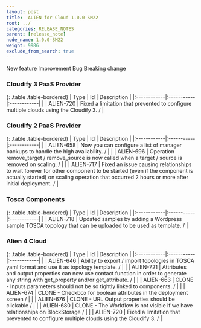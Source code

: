 ```yaml
---
layout: post
title:  ALIEN for Cloud 1.0.0-SM22
root: ../
categories: RELEASE_NOTES
parent: [release_note]
node_name: 1.0.0-SM22
weight: 9986
exclude_from_search: true
---
```





<i class="fa fa-plus text-success"></i> New feature <i class="fa fa-level-up text-primary"></i> Improvement  <i class="fa fa-bug text-danger"></i> Bug <i class="fa fa-exclamation-triangle text-warning"></i> Breaking change


### Cloudify 3 PaaS Provider



  {: .table .table-bordered}
  | Type        | Id         | Description |
  |:------------|:-----------|:------------|
        |  <i class="fa fa-bug text-danger"></i> | ALIEN-720 | Fixed a limitation that prevented to configure multiple clouds using the Cloudify 3. /  |
  


### Cloudify 2 PaaS Provider



  {: .table .table-bordered}
  | Type        | Id         | Description |
  |:------------|:-----------|:------------|
    |  <i class="fa fa-plus text-success"></i> | ALIEN-658 | Now you can configure a list of manager backups to handle the high availability. /  |
      |  <i class="fa fa-level-up text-primary"></i> | ALIEN-696 | Operation remove_target / remove_source is now called when a target / source is removed on scaling. /  |
      |  <i class="fa fa-bug text-danger"></i> | ALIEN-717 | Fixed an issue causing relationships to wait forever for other component to be started (even if the component is actually started) on scaling operation that occurred 2 hours or more after initial deployment. /  |
  


### Tosca Components



  {: .table .table-bordered}
  | Type        | Id         | Description |
  |:------------|:-----------|:------------|
    |  <i class="fa fa-plus text-success"></i> | ALIEN-718 | Updated samples by adding a Wordpress sample TOSCA topology that can be uploaded to be used as template. /  |
      


### Alien 4 Cloud



  {: .table .table-bordered}
  | Type        | Id         | Description |
  |:------------|:-----------|:------------|
    |  <i class="fa fa-plus text-success"></i> | ALIEN-646 | Ability to export / import topologies in TOSCA yaml format and use it as topology template. /  |
    |  <i class="fa fa-plus text-success"></i> | ALIEN-721 | Attributes and output properties can now use contact function in order to generate any string with get_property and/or get_attribute. /  |
      |  <i class="fa fa-level-up text-primary"></i> | ALIEN-663 | CLONE - Inputs parameters should not be so tightly linked to components. /  |
    |  <i class="fa fa-level-up text-primary"></i> | ALIEN-674 | CLONE - Checkbox for boolean attributes in the deployment screen /  |
    |  <i class="fa fa-level-up text-primary"></i> | ALIEN-676 | CLONE - URL Output properties should be clickable /  |
      |  <i class="fa fa-bug text-danger"></i> | ALIEN-680 | CLONE - The Workflow is not visible if we have relationships on BlockStorage /  |
    |  <i class="fa fa-bug text-danger"></i> | ALIEN-720 | Fixed a limitation that prevented to configure multiple clouds using the Cloudify 3. /  |
  

